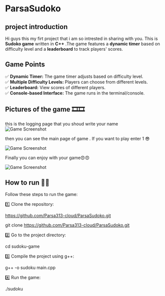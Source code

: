 # ParsaSudoko
## project introduction
Hi guys this my firt project that i am so intrested in sharing with you.
This is **Sudoko game** written in **C++** .The game features a **dynamic timer** based on difficulty level and a **leaderboard** to track players' scores.
## Game Points
✅ **Dynamic Timer:** The game timer adjusts based on difficulty level.  
✅ **Multiple Difficulty Levels:** Players can choose from different levels.  
✅ **Leaderboard:** View scores of different players.  
✅ **Console-based Interface:** The game runs in the terminal/console.

## Pictures of the game 🎞️🎞️
this is the logging page that you shoud write your name 
![Game Screenshot](Images/logging_page)

then you can see the main page of game . If you want to play enter 1 😎

![Game Screenshot](Images/Menu_page)

Finally you can enjoy with your game😍😍

![Game Screenshot](images/Main_page)




## How to run 🎊🎊
Follow these steps to run the game:  

1️⃣ Clone the repository:  

https://github.com/Parsa313-cloud/ParsaSudoko.git

git clone https://github.com/Parsa313-cloud/ParsaSudoko.git

2️⃣ Go to the project directory:

cd sudoku-game

3️⃣ Compile the project using g++:

g++ -o sudoku main.cpp

4️⃣ Run the game:

./sudoku
